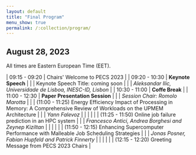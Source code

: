 ```yaml
---
layout: default
title: "Final Program"
menu_show: true
permalink: /:collection/program/
---
```





## August 28, 2023

All times are Eastern European Time (EET).

| 09:15 - 09:20 | Chairs' Welcome to PECS 2023 |
| 09:20 - 10:30 | **Keynote Speech** |
| | Keynote Speech Title: coming soon  |
| | *Aleksandar Ilic, Universidade de Lisboa, INESC-ID, Lisbon* |
| 10:30 - 11:00 | **Coffe Break** |
| 11:00 - 12:30 | **Paper Presentation Session** |
| | *Session Chair: Romolo Marotta* |
| | (11:00 - 11:25) Energy Efficiency Impact of Processing in Memory: A Comprehensive Review of Workloads on the UPMEM Architecture |
| | *Yann Falevoz* |
| | |
| | (11:25 - 11:50) Online job failure prediction in an HPC system |
| | *Francesco Antici, Andrea Borghesi and Zeynep Kiziltan* |
| | |
| | (11:50 - 12:15) Enhancing Supercomputer Performance with Malleable Job Scheduling Strategies |
| | *Jonas Posner, Fabian Hupfeld and Patrick Finnerty* |
| | |
| | (12:15 - 12:20) Greeting Message from PECS 2023 Chairs |

